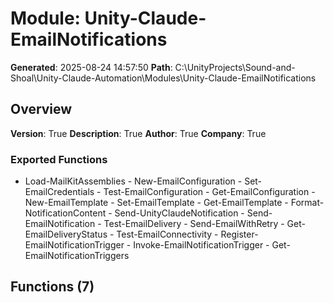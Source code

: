 # Module: Unity-Claude-EmailNotifications

**Generated**: 2025-08-24 14:57:50
**Path**: C:\UnityProjects\Sound-and-Shoal\Unity-Claude-Automation\Modules\Unity-Claude-EmailNotifications

## Overview
**Version**: True
**Description**: True
**Author**: True
**Company**: True

### Exported Functions
- Load-MailKitAssemblies - New-EmailConfiguration - Set-EmailCredentials - Test-EmailConfiguration - Get-EmailConfiguration - New-EmailTemplate - Set-EmailTemplate - Get-EmailTemplate - Format-NotificationContent - Send-UnityClaudeNotification - Send-EmailNotification - Test-EmailDelivery - Send-EmailWithRetry - Get-EmailDeliveryStatus - Test-EmailConnectivity - Register-EmailNotificationTrigger - Invoke-EmailNotificationTrigger - Get-EmailNotificationTriggers
## Functions (7)

